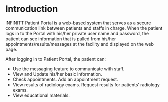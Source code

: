 # Introduction

INFINITT Patient Portal is a web-based system that serves as a secure communication link between patients and staffs in charge. When the patient logs in to the Portal with his/her private user name and password, the patient can see information that is pulled from his/her appointments/results/messages at the facility and displayed on the web page.

After logging in to Patient Portal, the patient can:&#x20;

* Use the messaging feature to communicate with staff.&#x20;
* View and Update his/her basic information.&#x20;
* Check appointments. Add an appointment request.&#x20;
* View results of radiology exams. Request results for patients’ radiology exams.&#x20;
* View educational materials.



